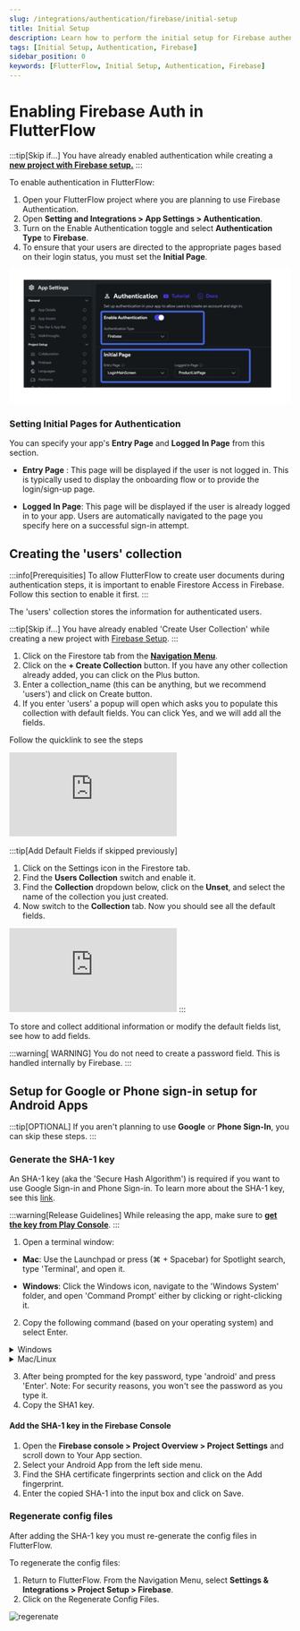 ```yaml
---
slug: /integrations/authentication/firebase/initial-setup
title: Initial Setup
description: Learn how to perform the initial setup for Firebase authentication in your FlutterFlow app.
tags: [Initial Setup, Authentication, Firebase]
sidebar_position: 0
keywords: [FlutterFlow, Initial Setup, Authentication, Firebase]
---
```


# Enabling Firebase Auth in FlutterFlow

:::tip[Skip if...]
You have already enabled authentication while creating a [**new project with Firebase setup.**](../../../firebase/connect-to-firebase-setup.md)
:::

To enable authentication in FlutterFlow:

1. Open your FlutterFlow project where you are planning to use Firebase
  Authentication.
2. Open **Setting and Integrations > App Settings > Authentication**.
3. Turn on the Enable Authentication toggle and select **Authentication Type** to
  **Firebase**.
4. To ensure that your users are directed to the appropriate pages based on their
  login status, you must set the **Initial Page**.

![enable-auth-fr.png](..%2F..%2Fimgs%2Fenable-auth-fr.png)

### Setting Initial Pages for Authentication

You can specify your app's **Entry Page** and **Logged In Page** from this section.

- **Entry Page** : This page will be displayed if the user is not logged in. This is
typically used to display the onboarding flow or to provide the login/sign-up
page.

- **Logged In Page**: This page will be displayed if the user is already logged in to
your app. Users are automatically navigated to the page you specify here on a
successful sign-in attempt.

## Creating the 'users' collection

:::info[Prerequisities]
To allow FlutterFlow to create user documents during authentication steps, it is
important to enable Firestore Access in Firebase. Follow this section to enable
it first.
:::

The 'users' collection stores the information for authenticated users.

:::tip[Skip if...]
You have already enabled 'Create User Collection' while creating a new
project with [Firebase Setup](../../../firebase/connect-to-firebase-setup.md).
:::

1. Click on the Firestore tab from the 
[**Navigation Menu**](../../../../../docs/intro/ff-ui/builder.md#navigation-menu).
2. Click on the **+ Create Collection** button. If you have any other collection
  already added, you can click on the Plus button.
3. Enter a collection_name (this can be anything, but we recommend 'users') and
  click on Create button.
4. If you enter 'users' a popup will open which asks you to populate this
  collection with default fields. You can click Yes, and we will add all the
  fields.

Follow the quicklink to see the steps

<div style={{
    position: 'relative',
    paddingBottom: 'calc(56.67989417989418% + 41px)', // Keeps the aspect ratio and additional padding
    height: 0,
    width: '100%'}}>
    <iframe 
        src="https://demo.arcade.software/89TZAX3avXKxRpdZH3bK?embed&show_copy_link=true"
        title=""
        style={{
            position: 'absolute',
            top: 0,
            left: 0,
            width: '100%',
            height: '100%',
            colorScheme: 'light'
        }}
        frameborder="0"
        loading="lazy"
        webkitAllowFullScreen
        mozAllowFullScreen
        allowFullScreen
        allow="clipboard-write">
    </iframe>
</div>
<p></p>

:::tip[Add Default Fields if skipped previously]

1. Click on the Settings icon in the Firestore tab.
2. Find the **Users Collection** switch and enable it.
3. Find the **Collection** dropdown below, click on the **Unset**, and select the
  name of
  the collection you just created.
4. Now switch to the **Collection** tab. Now you should see all the default
  fields.

<iframe src="https://www.loom.com/embed/ba977f72f606497b92ee9ff45c620451"
frameborder="0" allowFullScreen style={{ width: '100%', height: '600px' }}></iframe>
:::

To store and collect additional information or modify the default fields list,
see how to add fields.

:::warning[ WARNING]
You do not need to create a password field. This is handled internally by
Firebase.
:::

## Setup for Google or Phone sign-in setup for Android Apps

:::tip[OPTIONAL]
If you aren't planning to use **Google** or **Phone Sign-In**, you can skip these steps.
:::

### Generate the SHA-1 key

An SHA-1 key (aka the 'Secure Hash Algorithm') is required if you want to use
Google Sign-in and Phone Sign-in. To learn more about the SHA-1 key, see
this [link](https://developers.google.com/android/guides/client-auth).

:::warning[Release Guidelines]
While releasing the app, make sure
to [**get the key from Play Console**](https://docs.flutterflow.io/data-and-backend/firebase/authentication/phone-sign-in#release-mode).
:::

1. Open a terminal window:

- **Mac**: Use the Launchpad or press (⌘ + Spacebar) for Spotlight search,
  type 'Terminal', and open it.

- **Windows**: Click the Windows icon, navigate to the 'Windows System' folder,
  and open 'Command Prompt' either by clicking or right-clicking it.

2. Copy the following command (based on your operating system) and select Enter.

<details>
  <summary>Windows</summary>
  <div>
   ```keytool -list -v -keystore C:\Users\leon\.android\debug.keystore -alias androiddebugkey```

    If you get the following error while trying the above command:

```ERROR:'keytool' is not recognized as an internal or external command```

    You might not have JAVA installed on your machine. [Here](https://codewithandrea.com/articles/keytool-command-not-found-how-to-fix-windows-macos/) is the helpful link to install JAVA and remove the above issue.

  </div>
</details>

<details>
  <summary>Mac/Linux</summary>
  <div>
   ```keytool -list -v \ -alias androiddebugkey -keystore ~/.android/debug.keystore``` 
  </div>
</details>

3. After being prompted for the key password, type 'android' and press 'Enter'.
   Note: For security reasons, you won't see the password as you type it.
4. Copy the SHA1 key.

#### Add the SHA-1 key in the Firebase Console

1. Open the **Firebase console > Project Overview > Project Settings** and scroll
  down to Your App section.
2. Select your Android App from the left side menu.
3. Find the SHA certificate fingerprints section and click on the Add
  fingerprint.
4. Enter the copied SHA-1 into the input box and click on Save.

### Regenerate config files

After adding the SHA-1 key you must re-generate the config files in FlutterFlow.

To regenerate the config files:
1. Return to FlutterFlow. From the Navigation Menu, select **Settings &
  Integrations > Project Setup > Firebase**.
2. Click on the Regenerate Config Files.

![regerenate](../../imgs/regerenate.png)

